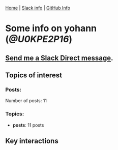 [Home](https://kelu124.github.io/echommunity/) | [Slack info](https://kelu124.github.io/echommunity/) | [GitHub Info](https://kelu124.github.io/echommunity/github.html)

# Some info on __yohann__ (_@U0KPE2P16_)


## [Send me a Slack Direct message](https://echopen.slack.com/messages/@yohann/).

## Topics of interest

### Posts: 

Number of posts: 11

### Topics:

* __posts__: 11 posts

## Key interactions 

